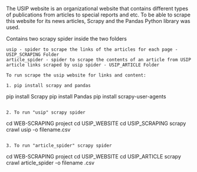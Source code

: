 The USIP website is an organizational website that contains different types of publications from articles to special reports and etc.
To be able to scrape this website for its news articles, Scrapy and the Pandas  Python library was used.

Contains two scrapy spider inside the two folders
```
usip - spider to scrape the links of the articles for each page - USIP_SCRAPING Folder
article_spider - spider to scrape the contents of an article from USIP article links scraped by usip spider - USIP_ARTICLE Folder

To run scrape the usip website for links and content:

1. pip install scrapy and pandas
```
pip install Scrapy
pip install Pandas
pip install scrapy-user-agents
```

2. To run "usip" scrapy spider
```
cd WEB-SCRAPING project
cd USIP_WEBSITE
cd USIP_SCRAPING
scrapy crawl usip -o filename.csv
```

3. To run "article_spider" scrapy spider
```
cd WEB-SCRAPING project
cd USIP_WEBSITE
cd USIP_ARTICLE
scrapy crawl article_spider -o filename .csv
```
